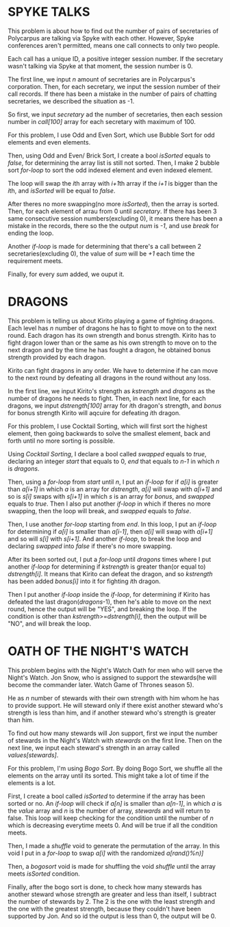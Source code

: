 # SPYKE TALKS
This problem is about how to find out the number of pairs of secretaries of Polycarpus are
talking via Spyke with each other. However, Spyke conferences aren't permitted, means one call connects 
to only two people.

Each call has a unique ID, a positive integer session number. If the secretary wasn't talking via Spyke 
at that moment, the session number is 0.

The first line, we input *n* amount of secretaries are in Polycarpus's corporation.
Then, for each secretary, we input the session number of their call records.
If there has been a mistake in the number of pairs of chatting secretaries, we described the
situation as -1.

So first, we input *secretary* ad the number of secretaries, then each session number in *call[100]* 
array for each secretary with maximum of 100.

For this problem, I use Odd and Even Sort, which use Bubble Sort for odd elements and even elements.

Then, using Odd and Even/ Brick Sort, I create a bool *isSorted* equals to *false*, for determining 
the array list is still not sorted. Then, I make 2 bubble sort *for-loop* to sort the odd indexed element 
and even indexed element.

The loop will swap the *i*th array with *i+1*th array if the *i+1* is bigger than the *i*th, and 
*isSorted* will be equal to *false*.

After theres no more swapping(no more *isSorted*), then the array is sorted. Then, for each element of arrau 
from 0 until *secretary*. If there has been 3 same consecutive session numbers(excluding 0), it means there has been a 
mistake in the records, there so the the output *num* is *-1*, and use *break* for ending the loop.

Another *if-loop* is made for determining that there's a call between 2 secretaries(excluding 0), the value 
of *sum* will be *+1* each time the requirement meets.

Finally, for every *sum* added, we ouput it.


# DRAGONS
This problem is telling us about Kirito playing a game of fighting dragons. Each level has *n* number 
of dragons he has to fight to move on to the next round. Each dragon has its own strength and bonus strength.
Kirito has to fight dragon lower than or the same as his own strength to move on to the next dragon and by the time he 
has fought a dragon, he obtained bonus strength provided by each dragon.

Kirito can fight dragons in any order. We have to determine if he can move to the next round by defeating 
all dragons in the round without any loss.

In the first line, we input Kirito's strength as *kstrength* and *dragons* as the number of dragons he needs to fight.
Then, in each next line, for each dragons, we input *dstrength[100]* array for *i*th dragon's strength, and 
*bonus* for bonus strength Kirito will aqcuire for defeating *i*th dragon.

For this problem, I use Cocktail Sorting, which will first sort the highest element, then going backwards 
to solve the smallest element, back and forth until no more sorting is possible.

Using *Cocktail Sorting*, I declare a bool called *swapped* equals to *true*, declaring an integer *start* 
that equals to 0, *end* that equals to *n-1* in which *n* is *dragons*.

Then, using a *for-loop* from *start* until *n*, I put an *if-loop* for if *a[i]* is greater than *a[i+1]*
in which *a* is an array for *dstrength*, *a[i]* will swap with *a[i+1]* and so is *s[i]* swaps with *s[i+1]* 
in which *s* is an array for *bonus*, and *swapped* equals to *true*.
Then I also put another *if-loop* in which if theres no more swapping, then the loop will break, and 
*swapped* equals to *false*.

Then, I use another *for-loop* starting from *end*. In this loop, I put an *if-loop* for determining if 
*a[i]* is smaller than *a[i-1]*, then *a[i]* will swap with *a[i+1]* and so will *s[i]* with *s[i+1]*. 
And another *if-loop*, to break the loop and declaring *swapped* into *false* if there's no more 
swapping.

After its been sorted out, I put a *for-loop* until *dragons* times where I put another *if-loop* for 
determining if *kstrength* is greater than(or equal to) *dstrength[i]*. It means that Kirito can defeat 
the dragon, and so *kstrength* has been added *bonus[i]* into it for fighting *i*th dragon.

Then I put another *if-loop* inside the *if-loop*, for determining if Kirito has defeated the last 
dragon(*dragons*-1), then he's able to move on the next round, hence the output will be "YES", and 
breaking the loop. If the condition is other than *kstrength*>=*dstrength[i]*, then the output will be 
"NO", and will break the loop.


# OATH OF THE NIGHT'S WATCH
This problem begins with the Night's Watch Oath for men who will serve the Night's Watch.
Jon Snow, who is assigned to support the stewards(he will become the commander later. Watch Game of Thrones 
season 5). 

He as *n* number of stewards with their own strength with him whom he has to provide support. He will 
steward only if there exist another steward who's strength is less than him, and if another steward who's 
strength is greater than him.

To find out how many stewards will Jon support, first we input the number of stewards in the Night's Watch 
with *stewards* on the first line. Then on the next line, we input each steward's strength in an array 
called *values[stewards]*.

For this problem, I'm using *Bogo Sort*. By doing Bogo Sort, we shuffle all the elements on the array 
until its sorted. This might take a lot of time if the elements is a lot.

First, I create a bool called *isSorted* to determine if the array has been sorted or no. An *if-loop* 
will check if *a[n]* is smaller than *a[n-1]*, in which *a* is the *value* array and *n* is the number of 
array, *stewards* and will return to false. This loop will keep checking for the condition until the 
number of *n* which is decreasing everytime meets 0. And will be true if all the condition meets.

Then, I made a *shuffle* void to generate the permutation of the array. In this void I put in a *for-loop* 
to swap *a[i]* with the randomized *a[rand()%n)]*

Then, a *bogosort* void is made for shuffling the void *shuffle* until the array meets *isSorted* condition.

Finally, after the bogo sort is done, to check how many stewards has another steward whose strength are 
greater and less than itself, I subtract the number of stewards by 2. The 2 is the one with the least strength 
and the one with the greatest strength, because they couldn't have been supported by Jon. And so id the 
output is less than 0, the output will be 0.
